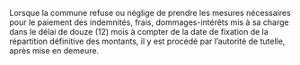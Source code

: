 Lorsque la commune refuse ou néglige de prendre les mesures nécessaires pour le paiement des indemnités, frais, dommages-intérêts mis à sa charge dans le délai de douze (12) mois à compter de la date de fixation de la répartition définitive des montants, il y est procédé par l’autorité de tutelle, après mise en demeure.